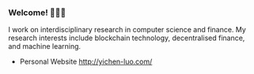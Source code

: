 ### Welcome! 👨🏻‍💻

I work on interdisciplinary research in computer science and finance. My research interests include blockchain technology, decentralised finance, and machine learning.

- Personal Website http://yichen-luo.com/
